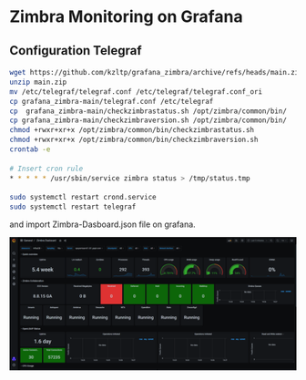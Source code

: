 # Zimbra Monitoring on Grafana
## Configuration Telegraf


```sh
wget https://github.com/kzltp/grafana_zimbra/archive/refs/heads/main.zip
unzip main.zip
mv /etc/telegraf/telegraf.conf /etc/telegraf/telegraf.conf_ori
cp grafana_zimbra-main/telegraf.conf /etc/telegraf
cp  grafana_zimbra-main/checkzimbrastatus.sh /opt/zimbra/common/bin/
cp grafana_zimbra-main/checkzimbraversion.sh /opt/zimbra/common/bin/
chmod +rwxr+xr+x /opt/zimbra/common/bin/checkzimbrastatus.sh
chmod +rwxr+xr+x /opt/zimbra/common/bin/checkzimbraversion.sh
crontab -e

# Insert cron rule
* * * * * /usr/sbin/service zimbra status > /tmp/status.tmp

sudo systemctl restart crond.service
sudo systemctl restart telegraf
```
and import Zimbra-Dasboard.json file on grafana.

![Screenshot](screenshot.png)

